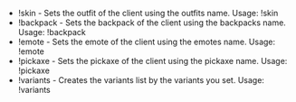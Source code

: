 * !skin - Sets the outfit of the client using the outfits name.             Usage: !skin <skin name>
* !backpack - Sets the backpack of the client using the backpacks name.     Usage: !backpack <backpack name>
* !emote - Sets the emote of the client using the emotes name.              Usage: !emote <emote name>
* !pickaxe - Sets the pickaxe of the client using the pickaxe name.         Usage: !pickaxe <pickaxe name>
* !variants - Creates the variants list by the variants you set.            Usage: !variants <CID> <style type> <integer>
* !purpleskull - Sets the outfit of the client to Purple Skull Trooper.     Usage: !purpleskull
* !purpleportal - Sets the backpack of the client to Purple Ghost Portal.   Usage: !purpleportal
* !checkeredrenegade - Sets the outfit of the client to Checkered Renegade. Usage: !checkeredrenegade
* !banner - Sets the banner of the client.                                  Usage: !banner <icon> <colour> <level>
* CID_ - Sets the outfit of the client using CID.                           Usage: <CID>
* BID_ Sets the backpack of the client using BID.                           Usage: <BID>
* PICKAXE_ID_ - Sets the pickaxe of the client using PICKAXE_ID.            Usage: <PICKAXE_ID>
* EID_ - Sets the emote of the client using EID.                            Usage: <EID>
* !stop - Clears/stops the emote currently playing.                         Usage: !stop
* !help - Displays a link to this webpage.                                  Usage: !help
* !legacypickaxe - Sets the pickaxe of the client using Pickaxe_            Usage: !legacypickaxe <Pickaxe_>
* !ready - Sets the readiness of the client to ready.                       Usage: !ready
* !unready - Sets the readiness of the client to unready.                   Usage: !unready
* !bp - Sets the battlepass info of the client.                             Usage: !bp <level> <xp boost> <friend xp boost>
* !point - Sets pickaxe using PICKAXE_ID & does 'Point it Out'              Usage: !point <PICKAXE_ID>
* !searchpoint - Sets pickaxe using pickaxe name & does 'Point it Out'      Usage: !searchpoint <pickaxe name>
* !echo - Sends message to party chat with the given content.               Usage: !echo <message> 